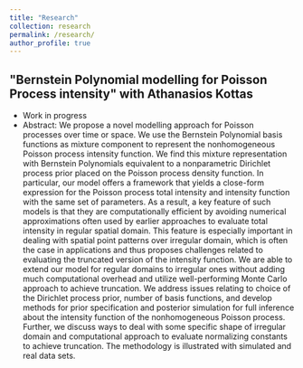 ```yaml
---
title: "Research"
collection: research
permalink: /research/
author_profile: true
---
```


## "Bernstein Polynomial modelling for Poisson Process intensity" with Athanasios Kottas

- Work in progress 
- Abstract: We propose a novel modelling approach for Poisson processes over time or space. We use the Bernstein Polynomial basis functions as mixture component to represent the nonhomogeneous Poisson process intensity function. We find this mixture representation with Bernstein Polynomials equivalent to a nonparametric Dirichlet process prior placed on the Poisson process density function. In particular, our model offers a framework that yields a close-form expression for the Poisson process total intensity and intensity function with the same set of parameters. As a result, a key feature of such models is that they are computationally efficient by avoiding numerical approximations often used by earlier approaches to evaluate total intensity in regular spatial domain. This feature is especially important in dealing with spatial point patterns over irregular domain, which is often the case in applications and thus proposes challenges related to evaluating the truncated version of the intensity function. We are able to extend our model for regular domains to irregular ones without adding much computational overhead and utilize well-performing Monte Carlo approach to achieve truncation. We address issues relating to choice of the Dirichlet process prior, number of basis functions, and develop methods for prior specification and posterior simulation for full inference about the intensity function of the nonhomogeneous Poisson process. Further, we discuss ways to deal with some specific shape of irregular domain and computational approach to evaluate normalizing constants to achieve truncation. The methodology is illustrated with simulated and real data sets.
